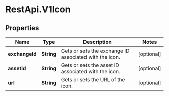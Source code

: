 # RestApi.V1Icon

## Properties

Name | Type | Description | Notes
------------ | ------------- | ------------- | -------------
**exchangeId** | **String** | Gets or sets the exchange ID associated with the icon. | [optional] 
**assetId** | **String** | Gets or sets the asset ID associated with the icon. | [optional] 
**url** | **String** | Gets or sets the URL of the icon. | [optional] 


